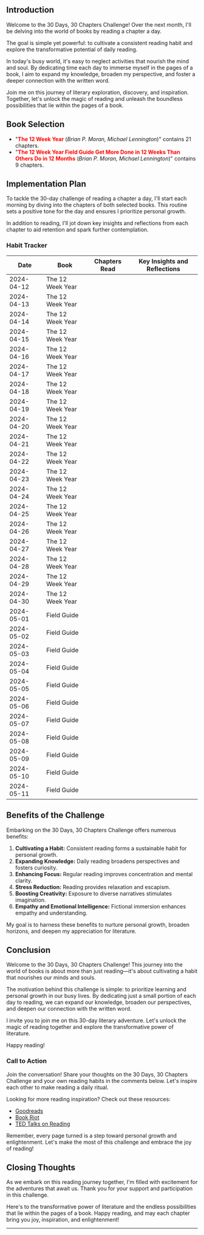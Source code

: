 ## Introduction

Welcome to the 30 Days, 30 Chapters Challenge! Over the next month, I'll be delving into the world of books by reading a chapter a day.

The goal is simple yet powerful: to cultivate a consistent reading habit and explore the transformative potential of daily reading.

In today's busy world, it's easy to neglect activities that nourish the mind and soul. By dedicating time each day to immerse myself in the pages of a book, I aim to expand my knowledge, broaden my perspective, and foster a deeper connection with the written word.

Join me on this journey of literary exploration, discovery, and inspiration. Together, let's unlock the magic of reading and unleash the boundless possibilities that lie within the pages of a book.

## Book Selection
- "**<span style="color:#ff0000">The 12 Week Year** (*Brian P. Moran, Michael Lennington*)</span>" contains 21 chapters.
- "**<span style="color:#ff0000">The 12 Week Year Field Guide Get More Done in 12 Weeks Than Others Do in 12 Months** (*Brian P. Moran, Michael Lennington*)</span>" contains 9 chapters.

## Implementation Plan

To tackle the 30-day challenge of reading a chapter a day, I'll start each morning by diving into the chapters of both selected books. This routine sets a positive tone for the day and ensures I prioritize personal growth.

In addition to reading, I'll jot down key insights and reflections from each chapter to aid retention and spark further contemplation.
### Habit Tracker

| Date       | Book                   | Chapters Read | Key Insights and Reflections |
|------------|------------------------|---------------|------------------------------|
| 2024-04-12 | The 12 Week Year       |               |                              |
| 2024-04-13 | The 12 Week Year       |               |                              |
| 2024-04-14 | The 12 Week Year       |               |                              |
| 2024-04-15 | The 12 Week Year       |               |                              |
| 2024-04-16 | The 12 Week Year       |               |                              |
| 2024-04-17 | The 12 Week Year       |               |                              |
| 2024-04-18 | The 12 Week Year       |               |                              |
| 2024-04-19 | The 12 Week Year       |               |                              |
| 2024-04-20 | The 12 Week Year       |               |                              |
| 2024-04-21 | The 12 Week Year       |               |                              |
| 2024-04-22 | The 12 Week Year       |               |                              |
| 2024-04-23 | The 12 Week Year       |               |                              |
| 2024-04-24 | The 12 Week Year       |               |                              |
| 2024-04-25 | The 12 Week Year       |               |                              |
| 2024-04-26 | The 12 Week Year       |               |                              |
| 2024-04-27 | The 12 Week Year       |               |                              |
| 2024-04-28 | The 12 Week Year       |               |                              |
| 2024-04-29 | The 12 Week Year       |               |                              |
| 2024-04-30 | The 12 Week Year       |               |                              |
| 2024-05-01 | Field Guide            |               |                              |
| 2024-05-02 | Field Guide            |               |                              |
| 2024-05-03 | Field Guide            |               |                              |
| 2024-05-04 | Field Guide            |               |                              |
| 2024-05-05 | Field Guide            |               |                              |
| 2024-05-06 | Field Guide            |               |                              |
| 2024-05-07 | Field Guide            |               |                              |
| 2024-05-08 | Field Guide            |               |                              |
| 2024-05-09 | Field Guide            |               |                              |
| 2024-05-10 | Field Guide            |               |                              |
| 2024-05-11 | Field Guide            |               |                              |
## Benefits of the Challenge

Embarking on the 30 Days, 30 Chapters Challenge offers numerous benefits:
1. **Cultivating a Habit:** Consistent reading forms a sustainable habit for personal growth.
2. **Expanding Knowledge:** Daily reading broadens perspectives and fosters curiosity.
3. **Enhancing Focus:** Regular reading improves concentration and mental clarity.
4. **Stress Reduction:** Reading provides relaxation and escapism.
5. **Boosting Creativity:** Exposure to diverse narratives stimulates imagination.
6. **Empathy and Emotional Intelligence:** Fictional immersion enhances empathy and understanding.

My goal is to harness these benefits to nurture personal growth, broaden horizons, and deepen my appreciation for literature.
## Conclusion

Welcome to the 30 Days, 30 Chapters Challenge! This journey into the world of books is about more than just reading—it's about cultivating a habit that nourishes our minds and souls.

The motivation behind this challenge is simple: to prioritize learning and personal growth in our busy lives. By dedicating just a small portion of each day to reading, we can expand our knowledge, broaden our perspectives, and deepen our connection with the written word.

I invite you to join me on this 30-day literary adventure. Let's unlock the magic of reading together and explore the transformative power of literature.

Happy reading!
### Call to Action

Join the conversation! Share your thoughts on the 30 Days, 30 Chapters Challenge and your own reading habits in the comments below. Let's inspire each other to make reading a daily ritual.

Looking for more reading inspiration? Check out these resources:
- [Goodreads](https://www.goodreads.com/user/show/160382263-pranaydeep)
- [Book Riot](https://bookriot.com/)
- [TED Talks on Reading](https://www.ted.com/topics/books)

Remember, every page turned is a step toward personal growth and enlightenment. Let's make the most of this challenge and embrace the joy of reading!
## Closing Thoughts

As we embark on this reading journey together, I'm filled with excitement for the adventures that await us. Thank you for your support and participation in this challenge.

Here's to the transformative power of literature and the endless possibilities that lie within the pages of a book. Happy reading, and may each chapter bring you joy, inspiration, and enlightenment!

---

